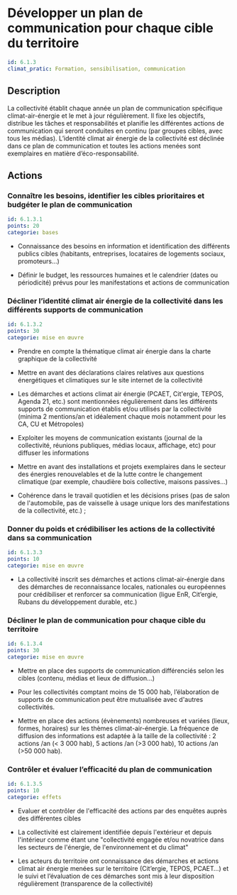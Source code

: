 # Développer un plan de communication pour chaque cible du territoire
```yaml
id: 6.1.3
climat_pratic: Formation, sensibilisation, communication
```
## Description
La collectivité établit chaque année un plan de communication spécifique climat-air-énergie et le met à jour régulièrement. Il fixe les objectifs, distribue les tâches et responsabilités et planifie les différentes actions de communication qui seront conduites en continu (par groupes cibles, avec tous les médias). L’identité climat air énergie de la collectivité est déclinée dans ce plan de communication et toutes les actions menées sont exemplaires en matière d’éco-responsabilité. 





## Actions
### Connaître les besoins, identifier les cibles prioritaires et budgéter le plan de communication
```yaml
id: 6.1.3.1
points: 20
categorie: bases
```
- Connaissance des besoins en information et identification des différents publics cibles (habitants, entreprises, locataires de logements sociaux, promoteurs...)

- Définir le budget, les ressources humaines et le calendrier (dates ou périodicité) prévus pour les manifestations et actions de communication






### Décliner l’identité climat air énergie de la collectivité dans les différents supports de communication
```yaml
id: 6.1.3.2
points: 30
categorie: mise en œuvre
```
- Prendre en compte la thématique climat air énergie dans la charte graphique de la collectivité

- Mettre en avant des déclarations claires relatives aux questions énergétiques et climatiques sur le site internet de la collectivité

- Les démarches et actions climat air énergie (PCAET, Cit'ergie, TEPOS, Agenda 21, etc.) sont mentionnées régulièrement dans les différents supports de communication établis et/ou utilisés par la collectivité (minima 2 mentions/an et idéalement chaque mois notamment pour les CA, CU et Métropoles) 

- Exploiter les moyens de communication existants (journal de la collectivité, réunions publiques, médias locaux, affichage, etc) pour diffuser les informations

- Mettre en avant des installations et projets exemplaires dans le secteur des énergies renouvelables et de la lutte contre le changement climatique (par exemple, chaudière bois collective, maisons passives...)

- Cohérence dans le travail quotidien et les décisions prises (pas de salon de l'automobile, pas de vaisselle à usage unique lors des manifestations de la collectivité, etc.) ; 




### Donner du poids et crédibiliser les actions de la collectivité dans sa communication
```yaml
id: 6.1.3.3
points: 10
categorie: mise en œuvre
```
- La collectivité inscrit ses démarches et actions climat-air-énergie dans des démarches de reconnaissance locales, nationales ou européennes pour crédibiliser et renforcer sa communication (ligue EnR, Cit’ergie, Rubans du développement durable, etc.)




### Décliner le plan de communication pour chaque cible du territoire
```yaml
id: 6.1.3.4
points: 30
categorie: mise en œuvre
```
- Mettre en place des supports de communication différenciés selon les cibles (contenu, médias et lieux de diffusion...) 

- Pour les collectivités comptant moins de 15 000 hab, l’élaboration de supports de communication peut être mutualisée avec d'autres collectivités.

- Mettre en place des actions (évènements) nombreuses et variées (lieux, formes, horaires) sur les thèmes climat-air-énergie. La fréquence de diffusion des informations est adaptée à la taille de la collectivité : 2 actions /an (< 3 000 hab), 5 actions /an (>3 000 hab), 10 actions /an (>50 000 hab).




### Contrôler et évaluer l’efficacité du plan de communication
```yaml
id: 6.1.3.5
points: 10
categorie: effets
```
- Evaluer et contrôler de l'efficacité des actions par des enquêtes auprès des différentes cibles 

- La collectivité est clairement identifiée depuis l'extérieur et depuis l'intérieur comme étant une "collectivité engagée et/ou novatrice dans les secteurs de l'énergie, de l'environnement et du climat"

- Les acteurs du territoire ont connaissance des démarches et actions climat air énergie menées sur le territoire (Cit’ergie, TEPOS, PCAET…) et le suivi et l’évaluation de ces démarches sont mis à leur disposition régulièrement (transparence de la collectivité)







